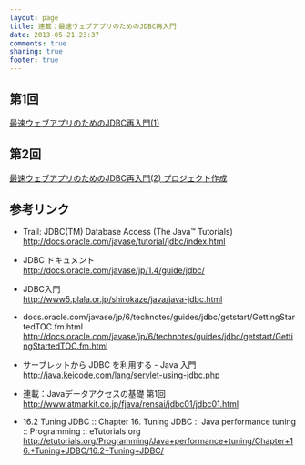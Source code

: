 ```yaml
---
layout: page
title: 連載：最速ウェブアプリのためのJDBC再入門
date: 2013-05-21 23:37
comments: true
sharing: true
footer: true
---
```


## 第1回

[最速ウェブアプリのためのJDBC再入門(1)](/blog/2013/05/21/dig-into-jdbc/)

## 第2回

[最速ウェブアプリのためのJDBC再入門(2) プロジェクト作成](/blog/2013/05/23/dig-into-jdbc-2-create-project/)

## 参考リンク

* Trail: JDBC(TM) Database Access (The Java™ Tutorials)  
http://docs.oracle.com/javase/tutorial/jdbc/index.html

* JDBC ドキュメント  
http://docs.oracle.com/javase/jp/1.4/guide/jdbc/

* JDBC入門  
http://www5.plala.or.jp/shirokaze/java/java-jdbc.html

* docs.oracle.com/javase/jp/6/technotes/guides/jdbc/getstart/GettingStartedTOC.fm.html  
http://docs.oracle.com/javase/jp/6/technotes/guides/jdbc/getstart/GettingStartedTOC.fm.html

* サーブレットから JDBC を利用する - Java 入門  
http://java.keicode.com/lang/servlet-using-jdbc.php

* 連載：Javaデータアクセスの基礎 第1回  
http://www.atmarkit.co.jp/fjava/rensai/jdbc01/jdbc01.html

* 16.2 Tuning JDBC :: Chapter 16. Tuning JDBC :: Java performance tuning :: Programming :: eTutorials.org  
http://etutorials.org/Programming/Java+performance+tuning/Chapter+16.+Tuning+JDBC/16.2+Tuning+JDBC/


